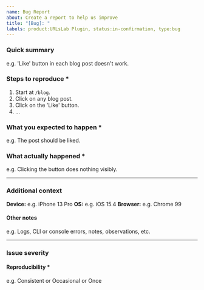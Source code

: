 ```yaml
---
name: Bug Report
about: Create a report to help us improve
title: "[Bug]: "
labels: product:URLsLab Plugin, status:in-confirmation, type:bug
---
```


<!--
READ THE RULES BEFORE SUBMITTING AN ISSUE. The issue can be closed if you don't follow the rules above.

Fields marked with * are required.
-->

### Quick summary
e.g. 'Like' button in each blog post doesn't work.

### Steps to reproduce *
1. Start at `/blog`.
2. Click on any blog post.
3. Click on the 'Like' button.
4. ...

### What you expected to happen *
e.g. The post should be liked.

### What actually happened *
e.g. Clicking the button does nothing visibly.

---

### Additional context
<!-- Please provide whatever additional information you have available to you. If not, please scroll to the bottom and submit the issue. -->

**Device:** e.g. iPhone 13 Pro
**OS:** e.g. iOS 15.4
**Browser:** e.g. Chrome 99

#### Other notes
e.g. Logs, CLI or console errors, notes, observations, etc.

---

### Issue severity
<!-- Please provide details around how often the issue is reproducible & how many users are affected. -->

#### Reproducibility *
e.g. Consistent or Occasional or Once
